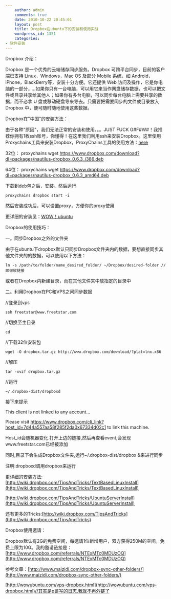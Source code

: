 ```yaml
---
    author: admin
    comments: true
    date: 2010-10-22 20:45:01
    layout: post
    title: Dropbox在ubuntu下的安装和使用实战
    wordpress_id: 1351
    categories:
- 软件安装
---
```


Dropbox 介绍：

Dropbox 是一个优秀的云端储存同步服务。Dropbox 可跨平台同步，目前的客户端已支持 Linux，Windows，Mac OS 及部分 Mobile 系统，如 Android，iPhone，BlackBerry等，安装十分方便。它还提供 Web 访问及操作，它是你电脑的一部分……如果你只有一台电脑，可以用它来当作网盘储存数据，也可以把文件或目录共享给其他人；如果你有多台电脑，可以同步每台电脑上需要共享的数据，而不必拿 U 盘或移动硬盘导来导去。只需要把需要同步的文件或目录放入 Dropbox 中，便可随时随地使用这些数据。

Dropbox在"中国"的安装方法：

由于各种"原因"，我们无法正常的安装和使用。。。JUST FUCK G#F#W#！我推荐你拥有1枚ssh账号，你懂得！在这里我们利用ssh来安装Dropbox。这里使用Proxychains工具来安装Dropbox，ProxyChains工具的使用方法：[here](http://wiki.wowubuntu.com/blog/ubuntu_ssh_tunneling)

32位： proxychains wget https://www.dropbox.com/download?dl=packages/nautilus-dropbox_0.6.3_i386.deb

64位： proxychains wget https://www.dropbox.com/download?dl=packages/nautilus-dropbox_0.6.3_amd64.deb

下载到deb包之后，安装。然后运行

    proxychains dropbox start -i  

然后安装成功后，可以设置proxy，方便你的proxy使用

更详细的安装见：[WOW！ubuntu](http://wowubuntu.com/ubuntu_dropbox.html)[ ](http://wowubuntu.com/ubuntu_dropbox.html)

Dropbox的使用技巧：

一。同步Dropbox之外的文件夹

由于在ubuntu下dropbox默认只同步Dropbox文件夹内的数据，要想直接同步其他文件夹的的数据，可以使用以下方法：

    ln -s /path/to/folder/name_desired_folder/ ~/Dropbox/desired-folder //即做软链接

或者在Dropbox内新建目录，而在其他文件夹中放指定的目录中

二。利用Dropbox在PC和VPS之间同步数据

//登录到vps

    ssh freetstar@www.freetstar.com

//切换至主目录

    cd  

//下载32位安装包

    wget -O dropbox.tar.gz http://www.dropbox.com/download/?plat=lnx.x86

//解压

    tar -xvzf dropbox.tar.gz  

//运行

    ~/.dropbox-dist/dropboxd

接下来提示

This client is not linked to any account...

Please visit https://www.dropbox.com/cli_link?host_id=7d44a557aa58f285f2da0x67334d02c1 to link this machine.

Host_id会随机器变化.打开上边的链接,然后再查看event,会发现www.freetstar.com已经被添加

同时,目录下会生成Dropbox文件夹,运行~/.dropbox-dist/dropbox &来进行同步

注明:dropboxd调用dropbox来运行

更详细的安装方法:[http://wiki.dropbox.com/TipsAndTricks/TextBasedLinuxInstall](http://wiki.dropbox.com/TipsAndTricks/TextBasedLinuxInstall)

[http://wiki.dropbox.com/TipsAndTricks/UbuntuServerInstall](http://wiki.dropbox.com/TipsAndTricks/UbuntuServerInstall)

还有更多的Tricks:[http://wiki.dropbox.com/TipsAndTricks](http://wiki.dropbox.com/TipsAndTricks)

Dropbox使用邀请：

Dropbox默认有2G的免费空间，每邀请1位新增用户，双方获得250M的空间。免费上限为10G。我的邀请链接是：[http://www.dropbox.com/referrals/NTExMTc0MDUzOQ](http://www.dropbox.com/referrals/NTExMTc0MDUzOQ)

参考文章：[http://www.maizidi.com/dropbox-sync-other-folders/](http://www.maizidi.com/dropbox-sync-other-folders/)

[http://wowubuntu.com/vps-dropbox.html](http://wowubuntu.com/vps-dropbox.html)//其实是p哥写的日志,我就不再外链了

